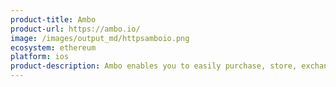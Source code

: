 ```yaml
---
product-title: Ambo
product-url: https://ambo.io/
image: /images/output_md/httpsamboio.png
ecosystem: ethereum
platform: ios
product-description: Ambo enables you to easily purchase, store, exchange, and otherwise manage your Ether and ERC tokens.
---
```

